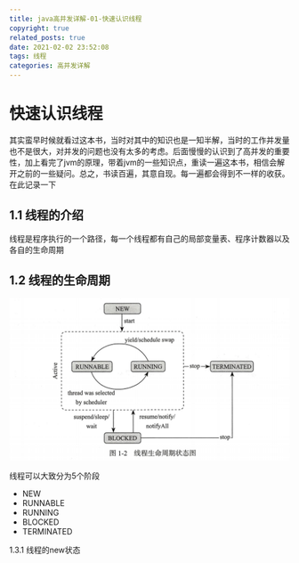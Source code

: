 ```yaml
---
title: java高并发详解-01-快速认识线程
copyright: true
related_posts: true
date: 2021-02-02 23:52:08
tags: 线程
categories: 高并发详解
---
```


# 快速认识线程

其实蛮早时候就看过这本书，当时对其中的知识也是一知半解，当时的工作并发量也不是很大，对并发的问题也没有太多的考虑。后面慢慢的认识到了高并发的重要性，加上看完了jvm的原理，带着jvm的一些知识点，重读一遍这本书，相信会解开之前的一些疑问。总之，书读百遍，其意自现。每一遍都会得到不一样的收获。
在此记录一下

## 1.1 线程的介绍

线程是程序执行的一个路径，每一个线程都有自己的局部变量表、程序计数器以及各自的生命周期

## 1.2 线程的生命周期

![](/uploads/java-concurrency-master/thread-lifecycle.png)

线程可以大致分为5个阶段

- NEW
- RUNNABLE
- RUNNING
- BLOCKED
- TERMINATED

1.3.1 线程的new状态